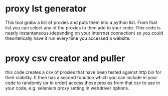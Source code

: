 # proxy lst generator

This tool grabs a list of proxies and puts them into a python list.  From that list you can select any of the proxies to then add to your code.
This code is nearly instantaneous (depending on your Interrnet connection) so you could theortetically have it run every time you accessed a website.

# proxy csv creator and puller

this code creates a csv of proxies that have been tested against http bin for their viability.  It then has a second function which you can include in your code
to randomly (or in order) access those proxies from that csv to use in your code, e.g. selenium proxy setting in webdriver options.
